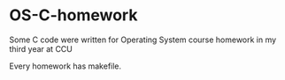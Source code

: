 # OS-C-homework
Some C code were written for Operating System course homework in my third year at CCU 

Every homework has makefile. 
